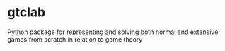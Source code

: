 # gtclab
Python package for representing and solving both normal and extensive games from scratch in relation to game theory

